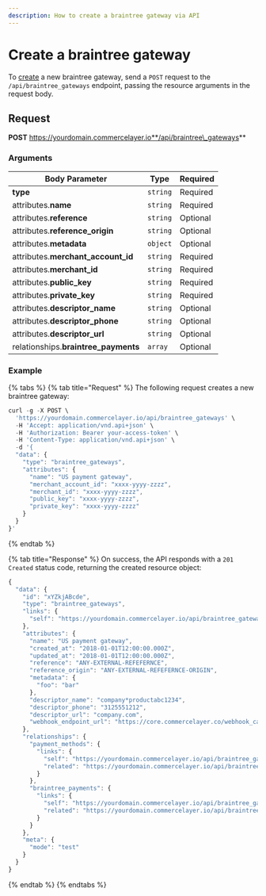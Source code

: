 ```yaml
---
description: How to create a braintree gateway via API
---
```


# Create a braintree gateway

To [create](https://docs.commercelayer.io/developers/creating-resources) a new braintree gateway, send a `POST` request to the `/api/braintree_gateways` endpoint, passing the resource arguments in the request body.

## Request

**POST** https://yourdomain.commercelayer.io**/api/braintree\_gateways**

### Arguments

| Body Parameter                        | Type     | Required |
| ------------------------------------- | -------- | -------- |
| **type**                              | `string` | Required |
| attributes.**name**                   | `string` | Required |
| attributes.**reference**              | `string` | Optional |
| attributes.**reference\_origin**      | `string` | Optional |
| attributes.**metadata**               | `object` | Optional |
| attributes.**merchant\_account\_id**  | `string` | Required |
| attributes.**merchant\_id**           | `string` | Required |
| attributes.**public\_key**            | `string` | Required |
| attributes.**private\_key**           | `string` | Required |
| attributes.**descriptor\_name**       | `string` | Optional |
| attributes.**descriptor\_phone**      | `string` | Optional |
| attributes.**descriptor\_url**        | `string` | Optional |
| relationships.**braintree\_payments** | `array`  | Optional |

### Example

{% tabs %}
{% tab title="Request" %}
The following request creates a new braintree gateway:

```javascript
curl -g -X POST \
  'https://yourdomain.commercelayer.io/api/braintree_gateways' \
  -H 'Accept: application/vnd.api+json' \
  -H 'Authorization: Bearer your-access-token' \
  -H 'Content-Type: application/vnd.api+json' \
  -d '{
  "data": {
    "type": "braintree_gateways",
    "attributes": {
      "name": "US payment gateway",
      "merchant_account_id": "xxxx-yyyy-zzzz",
      "merchant_id": "xxxx-yyyy-zzzz",
      "public_key": "xxxx-yyyy-zzzz",
      "private_key": "xxxx-yyyy-zzzz"
    }
  }
}'
```
{% endtab %}

{% tab title="Response" %}
On success, the API responds with a `201 Created` status code, returning the created resource object:

```javascript
{
  "data": {
    "id": "xYZkjABcde",
    "type": "braintree_gateways",
    "links": {
      "self": "https://yourdomain.commercelayer.io/api/braintree_gateways/xYZkjABcde"
    },
    "attributes": {
      "name": "US payment gateway",
      "created_at": "2018-01-01T12:00:00.000Z",
      "updated_at": "2018-01-01T12:00:00.000Z",
      "reference": "ANY-EXTERNAL-REFEFERNCE",
      "reference_origin": "ANY-EXTERNAL-REFEFERNCE-ORIGIN",
      "metadata": {
        "foo": "bar"
      },
      "descriptor_name": "company*productabc1234",
      "descriptor_phone": "3125551212",
      "descriptor_url": "company.com",
      "webhook_endpoint_url": "https://core.commercelayer.co/webhook_callbacks/braintree_gateways/xxxxx"
    },
    "relationships": {
      "payment_methods": {
        "links": {
          "self": "https://yourdomain.commercelayer.io/api/braintree_gateways/xYZkjABcde/relationships/payment_methods",
          "related": "https://yourdomain.commercelayer.io/api/braintree_gateways/xYZkjABcde/payment_methods"
        }
      },
      "braintree_payments": {
        "links": {
          "self": "https://yourdomain.commercelayer.io/api/braintree_gateways/xYZkjABcde/relationships/braintree_payments",
          "related": "https://yourdomain.commercelayer.io/api/braintree_gateways/xYZkjABcde/braintree_payments"
        }
      }
    },
    "meta": {
      "mode": "test"
    }
  }
}
```
{% endtab %}
{% endtabs %}
